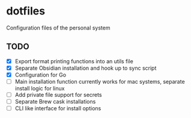 # dotfiles
Configuration files of the personal system

## TODO

- [x] Export format printing functions into an utils file
- [x] Separate Obsidian installation and hook up to sync script
- [x] Configuration for Go
- [ ] Main installation function currently works for mac systems, separate install logic for linux
- [ ] Add private file support for secrets
- [ ] Separate Brew cask installations
- [ ] CLI like interface for install options
